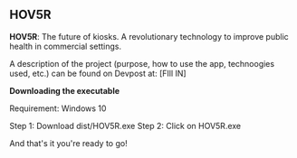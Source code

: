 ## HOV5R

**HOV5R**: The future of kiosks. A revolutionary technology to improve public health in commercial settings.

A description of the project (purpose, how to use the app, technoogies used, etc.) can be found on Devpost at: [FIll IN]

**Downloading the executable**

Requirement: Windows 10

Step 1: Download dist/HOV5R.exe
Step 2: Click on HOV5R.exe

And that's it you're ready to go!
